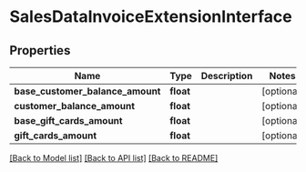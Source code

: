 # SalesDataInvoiceExtensionInterface

## Properties
Name | Type | Description | Notes
------------ | ------------- | ------------- | -------------
**base_customer_balance_amount** | **float** |  | [optional] 
**customer_balance_amount** | **float** |  | [optional] 
**base_gift_cards_amount** | **float** |  | [optional] 
**gift_cards_amount** | **float** |  | [optional] 

[[Back to Model list]](../README.md#documentation-for-models) [[Back to API list]](../README.md#documentation-for-api-endpoints) [[Back to README]](../README.md)


